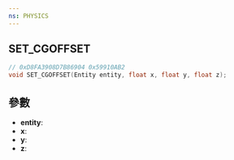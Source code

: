 ```yaml
---
ns: PHYSICS
---
```

## SET_CGOFFSET

```c
// 0xD8FA3908D7B86904 0x59910AB2
void SET_CGOFFSET(Entity entity, float x, float y, float z);
```


## 參數
* **entity**: 
* **x**: 
* **y**: 
* **z**: 

